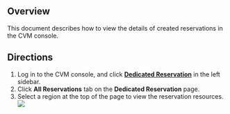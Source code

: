 ## Overview
This document describes how to view the details of created reservations in the CVM console.

## Directions
1. Log in to the CVM console, and click **[Dedicated Reservation](https://console.cloud.tencent.com/cvm/preparedinstances)** in the left sidebar.
2. Click **All Reservations** tab on the **Dedicated Reservation** page.
3. Select a region at the top of the page to view the reservation resources.
![](https://qcloudimg.tencent-cloud.cn/raw/37f9c1d3accbd9f7b752de891044e5a7.png)
